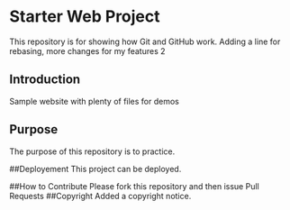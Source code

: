 # Starter Web Project

This repository is for showing how Git and GitHub work. Adding a line for rebasing, 
more changes for my features 2

## Introduction

Sample website with plenty of files for demos

## Purpose
The purpose of this repository is to practice.

##Deployement
This project can be deployed.

##How to Contribute
Please fork this repository and then issue Pull Requests
##Copyright
Added a copyright notice.
